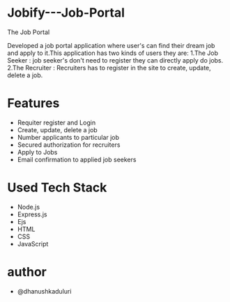 # Jobify---Job-Portal
The Job Portal

Developed a job portal application where user's can find their dream job and apply to it.This application has two kinds of users they are:
1.The Job Seeker : job seeker's don't need to register they can directly apply do jobs.
2.The Recruiter : Recruiters has to register in the site to create, update, delete a job.

# Features 
- Requiter register and Login
- Create, update, delete a job
- Number applicants to particular job
- Secured authorization for recruiters
- Apply to Jobs
- Email confirmation to applied job seekers

# Used Tech Stack
- Node.js
- Express.js
- Ejs
- HTML
- CSS
- JavaScript

# author
- @dhanushkaduluri
